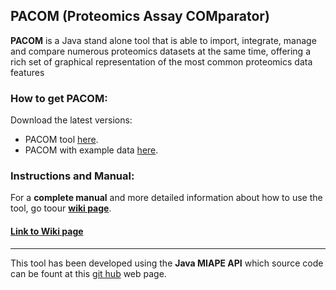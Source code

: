 ## PACOM (Proteomics Assay COMparator)
**PACOM** is a Java stand alone tool that is able to import, integrate, manage and compare numerous proteomics datasets at the same time, offering a rich set of graphical representation of the most common proteomics data features

### How to get PACOM:
Download the latest versions:
 - PACOM tool [here](http://sealion.scripps.edu:8080/hudson/job/PACOM-no-examples/lastSuccessfulBuild/artifact/PACom/target/).
 - PACOM with example data [here](http://sealion.scripps.edu:8080/hudson/job/PACOM_with_examples/lastSuccessfulBuild/artifact/PACom/target/).
  
### Instructions and Manual:
For a **complete manual** and more detailed information about how to use the tool, go toour [**wiki page**](https://github.com/smdb21/PACOM/wiki).
   
#### [Link to Wiki page](https://github.com/smdb21/PACOM/wiki)   
   
---

This tool has been developed using the **Java MIAPE API** which source code can be fount at this [git hub](https://github.com/smdb21/java-miape-api) web page.
